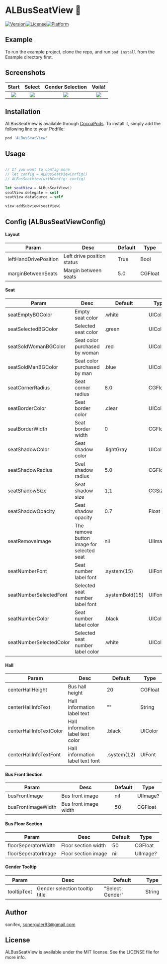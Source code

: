 # ALBusSeatView 💺

[![Version](https://img.shields.io/cocoapods/v/ALBusSeatView.svg?style=flat)](https://cocoapods.org/pods/ALBusSeatView)[![License](https://img.shields.io/cocoapods/l/ALBusSeatView.svg?style=flat)](https://cocoapods.org/pods/ALBusSeatView)[![Platform](https://img.shields.io/cocoapods/p/ALBusSeatView.svg?style=flat)](https://cocoapods.org/pods/ALBusSeatView)

## Example

To run the example project, clone the repo, and run `pod install` from the Example directory first.

## Screenshots
|           Start            |           Select           |      Gender Selection      |           Voilà!           |
| :------------------------: | :------------------------: | :------------------------: | :------------------------: |
| ![](https://raw.githubusercontent.com/applogistdev/ALBusSeatView/develop/Screenshots/ss1.png) | ![](https://raw.githubusercontent.com/applogistdev/ALBusSeatView/develop/Screenshots/ss2.png) | ![](https://raw.githubusercontent.com/applogistdev/ALBusSeatView/develop/Screenshots/ss3.png) | ![](https://raw.githubusercontent.com/applogistdev/ALBusSeatView/develop/Screenshots/ss4.png) |




## Installation

ALBusSeatView is available through [CocoaPods](https://cocoapods.org). To install
it, simply add the following line to your Podfile:

```ruby
pod 'ALBusSeatView'
```

## Usage

```swift

// If you want to config more
// let config = ALBusSeatViewConfig()
// ALBusSeatView(withConfig: config)

let seatView = ALBusSeatView()
seatView.delegate = self
seatView.dataSource = self

view.addSubview(seatView)

```



## Config (ALBusSeatViewConfig)  

#### Layout

| Param                 | Desc | Default | Type |
| --------------------- | ---- | ------- | ------ |
| leftHandDrivePosition | Left drive position status | True | Bool |
| marginBetweenSeats | Margin between seats | 5.0 | CGFloat |

#### Seat

| Param                   | Desc | Default | Type |
| ----------------------- | ---- | ------- | -------- |
| seatEmptyBGColor        | Empty seat color | .white | UIColor |
| seatSelectedBGColor     | Selected seat color | .green | UIColor |
| seatSoldWomanBGColor    | Seat color purchased by woman | .red | UIColor |
| seatSoldManBGColor      | Seat color purchased by man | .blue | UIColor |
| seatCornerRadius        | Seat corner radius | 8.0 | CGFloat |
| seatBorderColor         | Seat border color | .clear | UIColor |
| seatBorderWidth         | Seat border width | 0 | CGFloat |
| seatShadowColor         | Seat shadow color | .lightGray | UIColor |
| seatShadowRadius        | Seat shadow radius | 5.0 | CGFloat |
| seatShadowSize          | Seat shadow size | 1,1 | CGSize |
| seatShadowOpacity       | Seat shadow opacity | 0.7 | Float |
| seatRemoveImage         | The remove button image for selected seat | nil | UIImage? |
| seatNumberFont          | Seat number label font | .system(15) | UIFont |
| seatNumberSelectedFont  | Selected seat number label font | .systemBold(15) | UIFont |
| seatNumberColor         | Seat number label color | .black | UIColor |
| seatNumberSelectedColor | Selected seat number label color | .white | UIColor |

#### Hall

| Param                 | Desc | Default | Type |
| --------------------- | ---- | ------- | ------ |
| centerHallHeight | Bus hall height | 20 | CGFloat |
| centerHallInfoText | Hall information label text | "" | String |
| centerHallInfoTextColor | Hall information label text color | .black | UIColor |
| centerHallInfoTextFont | Hall information label text font | .system(12) | UIFont |

#### Bus Front Section

| Param                 | Desc | Default | Type |
| --------------------- | ---- | ------- | ------ |
| busFrontImage | Bus front image | nil | UIImage? |
| busFrontImageWidth | Bus front image width | 50 | CGFloat |

#### Bus Floor Section

| Param                 | Desc | Default | Type |
| --------------------- | ---- | ------- | ------ |
| floorSeperatorWidth | Floor section  width | 50 | CGFloat |
| floorSeperatorImage | Floor section image | nil | UIImage? |

#### Gender Tooltip

| Param                 | Desc | Default | Type |
| --------------------- | ---- | ------- | ------ |
| tooltipText | Gender selection tooltip title | "Select Gender" | String |

## Author

sonifex, sonerguler93@gmail.com

## License

ALBusSeatView is available under the MIT license. See the LICENSE file for more info.
